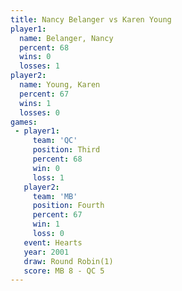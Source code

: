 ```yaml
---
title: Nancy Belanger vs Karen Young
player1:               
  name: Belanger, Nancy
  percent: 68          
  wins: 0              
  losses: 1            
player2:               
  name: Young, Karen   
  percent: 67          
  wins: 1              
  losses: 0            
games:
 - player1:         
     team: 'QC'     
     position: Third
     percent: 68    
     win: 0         
     loss: 1        
   player2:          
     team: 'MB'      
     position: Fourth
     percent: 67     
     win: 1          
     loss: 0         
   event: Hearts       
   year: 2001          
   draw: Round Robin(1)
   score: MB 8 - QC 5  
---
```

